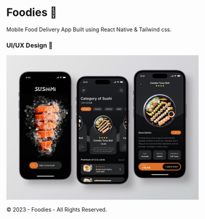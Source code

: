# Foodies 🍔

Mobile Food Delivery App Built using React Native &amp; Tailwind css.

### UI/UX Design 🎨

<img src="./assets/Foodies-UI-UX-Design.png" alt="UI-UX-Design" />

&copy; 2023 - Foodies - All Rights Reserved.
